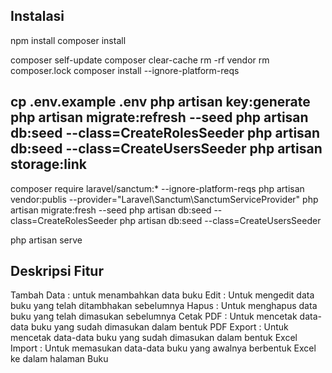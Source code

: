 
## Instalasi

npm install
composer install
 
composer self-update
composer clear-cache
rm -rf vendor
rm composer.lock
composer install --ignore-platform-reqs

cp .env.example .env
php artisan key:generate
php artisan migrate:refresh --seed
php artisan db:seed --class=CreateRolesSeeder
php artisan db:seed --class=CreateUsersSeeder
php artisan storage:link
---
composer require laravel/sanctum:* --ignore-platform-reqs
php artisan vendor:publis --provider="Laravel\Sanctum\SanctumServiceProvider"
php artisan migrate:fresh --seed
php artisan db:seed --class=CreateRolesSeeder
php artisan db:seed --class=CreateUsersSeeder

php artisan serve

## Deskripsi Fitur

Tambah Data     : untuk menambahkan data buku 
Edit            : Untuk mengedit data buku yang telah ditambhakan sebelumnya
Hapus           : Untuk menghapus data buku yang telah dimasukan sebelumnya
Cetak PDF       : Untuk mencetak data-data buku yang sudah dimasukan dalam bentuk PDF
Export          : Untuk mencetak data-data buku yang sudah dimasukan dalam bentuk Excel
Import          : Untuk memasukan data-data buku yang awalnya berbentuk Excel ke dalam halaman Buku

